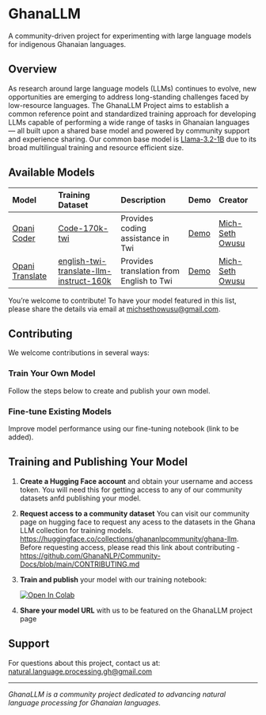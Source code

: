 # GhanaLLM

A community-driven project for experimenting with large language models for indigenous Ghanaian languages.

## Overview

As research around large language models (LLMs) continues to evolve, new opportunities are emerging to address long-standing challenges faced by low-resource languages. The GhanaLLM Project aims to establish a common reference point and standardized training approach for developing LLMs capable of performing a wide range of tasks in Ghanaian languages — all built upon a shared base model and powered by community support and experience sharing. Our common base model is [Llama-3.2-1B](https://huggingface.co/meta-llama/Llama-3.2-1B-Instruct) due to its broad multilingual training and resource efficient size.

## Available Models

| **Model** | **Training Dataset** | **Description** | **Demo** | **Creator** |
| :------------- | :------------- | :------------- | :------------- | :------------- |
| [Opani Coder](https://huggingface.co/ghananlpcommunity/opani-coder_1b-merged-16bit) | [Code-170k-twi](https://huggingface.co/datasets/ghananlpcommunity/Code-170k-twi) | Provides coding assistance in Twi | [Demo](https://huggingface.co/spaces/ghananlpcommunity/Opani-Coder-DEMO) | [Mich-Seth Owusu](https://www.linkedin.com/in/mich-seth-owusu/) |
| [Opani Translate](https://huggingface.co/ghananlpcommunity/opani-translate_1b-merged-16bit) | [english-twi-translate-llm-instruct-160k](https://huggingface.co/datasets/ghananlpcommunity/english-twi-translate-llm-instruct-160k) | Provides translation from English to Twi | [Demo](https://huggingface.co/spaces/ghananlpcommunity/Opani-Translate-Demo) | [Mich-Seth Owusu](https://www.linkedin.com/in/mich-seth-owusu/) |


You’re welcome to contribute! To have your model featured in this list, please share the details via email at [michsethowusu@gmail.com](mailto:michsethowusu@gmail.com).


## Contributing

We welcome contributions in several ways:

### Train Your Own Model
Follow the steps below to create and publish your own model.

### Fine-tune Existing Models
Improve model performance using our fine-tuning notebook (link to be added).

## Training and Publishing Your Model

1. **Create a Hugging Face account** and obtain your username and access token. You will need this for getting access to any of our community datasets anfd publishing your model. 

2. **Request access to a community dataset** You can visit our community page on hugging face to request any acess to the datasets in the Ghana LLM collection for training models. https://huggingface.co/collections/ghananlpcommunity/ghana-llm. Before requesting access, please read this link about contributing - https://github.com/GhanaNLP/Community-Docs/blob/main/CONTRIBUTING.md

3. **Train and publish** your model with our training notebook:

   [![Open In Colab](https://colab.research.google.com/assets/colab-badge.svg)](https://colab.research.google.com/drive/1LdWBCwwIyKrNprhAJHos5ws0Kz-GgHug?usp=sharing)

4. **Share your model URL** with us to be featured on the GhanaLLM project page

## Support

For questions about this project, contact us at: natural.language.processing.gh@gmail.com

---

*GhanaLLM is a community project dedicated to advancing natural language processing for Ghanaian languages.*
